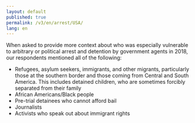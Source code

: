 ```yaml
---
layout: default
published: true
permalink: /v3/en/arrest/USA/
lang: en
---
```


When asked to provide more context about who was especially vulnerable to arbitrary or political arrest and detention by government agents in 2018, our respondents mentioned all of the following:
-	Refugees, asylum seekers, immigrants, and other migrants, particularly those at the southern border and those coming from Central and South America. This includes detained children, who are sometimes forcibly separated from their family
-	African Americans/Black people
-	Pre-trial detainees who cannot afford bail
-	Journalists
-	Activists who speak out about immigrant rights

